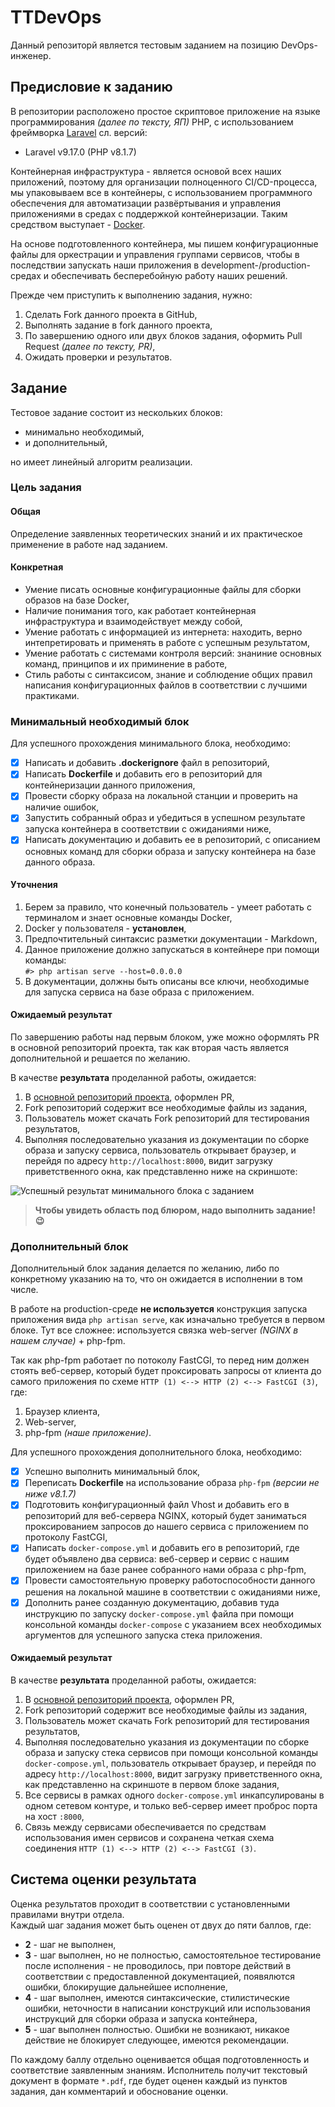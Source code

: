 # TTDevOps

Данный репозиторй является тестовым заданием на позицию DevOps-инженер.  

## Предисловие к заданию

В репозитории расположено простое скриптовое приложение на языке программирования *(далее по тексту, ЯП)* PHP, с использованием фреймворка [Laravel](https://laravel.com/) сл. версий: 

* Laravel v9.17.0 (PHP v8.1.7)

Контейнерная инфраструктура - является основой всех наших приложений, поэтому для организации полноценного CI/CD-процесса, мы упаковываем все в контейнеры, с использованием программного обеспечения для автоматизации развёртывания и управления приложениями в средах с поддержкой контейнеризации. Таким средством выступает - [Docker](https://docker.com).

На основе подготовленного контейнера, мы пишем конфигурационные файлы для оркестрации и управления группами сервисов, чтобы в последствии запускать наши приложения в development-/production-средах и обеспечивать бесперебойную работу наших решений. 

Прежде чем приступить к выполнению задания, нужно: 

1. Сделать Fork данного проекта в GitHub, 
2. Выполнять задание в fork данного проекта, 
3. По завершению одного или двух блоков задания, оформить Pull Request *(далее по тексту, PR)*, 
4. Ожидать проверки и результатов. 

## Задание

Тестовое задание состоит из нескольких блоков: 

* минимально необходимый, 
* и дополнительный, 

но имеет линейный алгоритм реализации. 

### Цель задания

#### Общая

Определение заявленных теоретических знаний и их практическое применение в работе над заданием. 

#### Конкретная

* Умение писать основные конфигурационные файлы для сборки образов на базе Docker, 
* Наличие понимания того, как работает контейнерная инфраструктура и взаимодействует между собой, 
* Умение работать с информацией из интернета: находить, верно интепретировать и применять в работе с успешным результатом,
* Умение работать с системами контроля версий: знаниние основных команд, принципов и их приминение в работе, 
* Стиль работы с синтаксисом, знание и соблюдение общих правил написания конфигурационных файлов в соответствии с лучшими практиками. 

### Минимальный необходимый блок 

Для успешного прохождения минимального блока, необходимо: 

  - [x] Написать и добавить **.dockerignore** файл в репозиторий,
  - [x] Написать **Dockerfile** и добавить его в репозиторий для контейнеризации данного приложения, 
  - [x] Провести сборку образа на локальной станции и проверить на наличие ошибок, 
  - [x] Запустить собранный образ и убедиться в успешном результате запуска контейнера в соответствии с ожиданиями ниже, 
  - [x] Написать документацию и добавить ее в репозиторий, с описанием основных команд для сборки образа и запуску контейнера на базе данного образа.

#### Уточнения 

1. Берем за правило, что конечный пользователь - умеет работать с терминалом и знает основные команды Docker,  
2. Docker у пользователя - **установлен**, 
3. Предпочтительный синтаксис разметки документации - Markdown,
4. Данное приложение должно запускаться в контейнере при помощи команды:    
  `#> php artisan serve --host=0.0.0.0`
5. В документации, должны быть описаны все ключи, необходимые для запуска сервиса на базе образа с приложением.  

#### Ожидаемый результат 

По завершению работы над первым блоком, уже можно оформлять PR в основной репозиторий проекта, так как вторая часть является дополнительной и решается по желанию. 

В качестве **результата** проделанной работы, ожидается: 

1. В [основной репозиторий проекта](https://github.com/cardinalit/TTDevOps), оформлен PR,
2. Fork репозиторий содержит все необходимые файлы из задания, 
3. Пользователь может скачать Fork репозиторий для тестирования результатов, 
4. Выполняя последовательно указания из документации по сборке образа и запуску сервиса, пользователь открывает браузер, и перейдя по адресу `http://localhost:8000`, видит загрузку приветственного окна, как представленно ниже на скриншоте: 

![Успешный результат минимального блока с заданием](https://fs.dragops.team/s/rzMZCN9FkmXsgzn/preview)

> **Чтобы увидеть область под блюром, надо выполнить задание! 😉**

### Дополнительный блок 

Дополнительный блок задания делается по желанию, либо по конкретному указанию на то, что он ожидается в исполнении в том числе. 

В работе на production-среде **не используется** конструкция запуска приложения вида `php artisan serve`, как изначально требуется в первом блоке. Тут все сложнее: используется связка web-server *(NGINX в нашем случае)* + php-fpm.

Так как php-fpm работает по потоколу FastCGI, то перед ним должен стоять веб-сервер, который будет проксировать запросы от клиента до самого приложения по схеме `HTTP (1) <--> HTTP (2) <--> FastCGI (3)`, где: 

1. Браузер клиента,
2. Web-server, 
3. php-fpm *(наше приложение)*.

Для успешного прохождения дополнительного блока, необходимо: 

  - [x] Успешно выполнить минимальный блок, 
  - [x] Переписать **Dockerfile** на использование образа `php-fpm` *(версии не ниже v8.1.7)*
  - [x] Подготовить конфигурационный файл Vhost и добавить его в репозиторий для веб-сервера NGINX, который будет заниматься проксированием запросов до нашего сервиса с приложением по протоколу FastCGI,
  - [x] Написать `docker-compose.yml` и добавить его в репозиторий, где будет объявлено два сервиса: веб-сервер и сервис с нашим приложением на базе ранее собранного нами образа c php-fpm, 
  - [x] Провести самостоятельную проверку работоспособности данного решения на локальной машине в соответствии с ожиданиями ниже, 
  - [x] Дополнить ранее созданную документацию, добавив туда инструкцию по запуску `docker-compose.yml` файла при помощи консольной команды `docker-compose` с указанием всех необходимых аргументов для успешного запуска стека приложения. 

#### Ожидаемый результат 

В качестве **результата** проделанной работы, ожидается: 

1. В [основной репозиторий проекта](https://github.com/cardinalit/TTDevOps), оформлен PR,
2. Fork репозиторий содержит все необходимые файлы из задания, 
3. Пользователь может скачать Fork репозиторий для тестирования результатов, 
4. Выполняя последовательно указания из документации по сборке образа и запуску стека сервисов при помощи консольной команды `docker-compose.yml`, пользователь открывает браузер, и перейдя по адресу `http://localhost:8000`, видит загрузку приветственного окна, как представленно на скриншоте в первом блоке задания, 
5. Все сервисы в рамках одного `docker-compose.yml` инкапсулированы в одном сетевом контуре, и только веб-сервер имеет проброс порта на хост `:8000`, 
6. Связь между сервисами обеспечивается по средствам использования имен сервисов и сохранена четкая схема соединения `HTTP (1) <--> HTTP (2) <--> FastCGI (3)`. 

## Система оценки результата

Оценка результатов проходит в соответствии с установленными правилами внутри отдела.  
Каждый шаг задания может быть оценен от двух до пяти баллов, где: 

* **2** - шаг не выполнен,
* **3** - шаг выполнен, но не полностью, самостоятельное тестирование после исполнения - не проводилось, при повторе действий в соответствии с предоставленной документацией, появялются ошибки, блокирущие дальнейшее исполнение, 
* **4** - шаг выполнен, имеются синтаксические, стилистические ошибки, неточности в написании конструкций или использования инструкций для сборки образа и запуска контейнера, 
* **5** - шаг выполнен полностью. Ошибки не возникают, никакое действие не блокирует следующее, имеются рекомендации. 

По каждому баллу отдельно оценивается общая подготовленность и соответствие заявленным знаниям. Исполнитель получит текстовый документ в формате `*.pdf`, где будет оценен каждый из пунктов задания, дан комментарий и обоснование оценки.